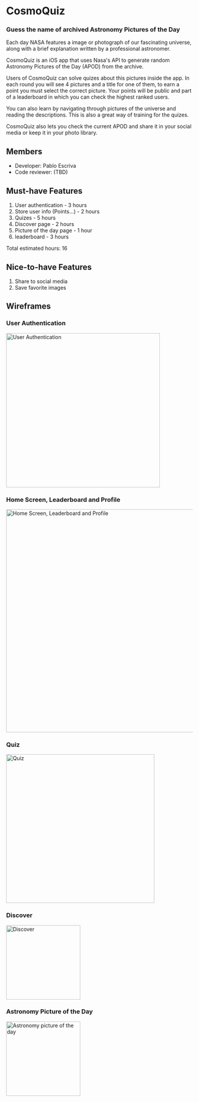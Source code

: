 # CosmoQuiz
### Guess the name of archived Astronomy Pictures of the Day
Each day NASA features a image or photograph of our fascinating universe, along with a brief explanation written by a professional astronomer.

CosmoQuiz is an iOS app that uses Nasa's API to generate random Astronomy Pictures of the Day (APOD) from the archive. 

Users of CosmoQuiz can solve quizes about this pictures inside the app. In each round you will see 4 pictures and a title for one of them, to earn a point you must select the correct picture. Your points will be public and part of a leaderboard in which you can check the highest ranked users.

You can also learn by navigating through pictures of the universe and reading the descriptions. This is also a great way of training for the quizes.

CosmoQuiz also lets you check the current APOD and share it in your social media or keep it in your photo library.

## Members
* Developer: Pablo Escriva
* Code reviewer: (TBD)

## Must-have Features
1. User authentication - 3 hours
2. Store user info (Points...) - 2 hours
3. Quizes - 5 hours
4. Discover page - 2 hours
5. Picture of the day page - 1 hour
6. leaderboard - 3 hours

Total estimated hours: 16
  
## Nice-to-have Features
1. Share to social media
2. Save favorite images

## Wireframes

### User Authentication
<p align="left">
<img src="https://imgur.com/iQZDsBw.png" alt="User Authentication" width="415">
<p>

### Home Screen, Leaderboard and Profile
<p align="left">
<img src="https://imgur.com/aOovJza.png" alt="Home Screen, Leaderboard and Profile" width="600">
<p>

### Quiz
<p align="left">
<img src="https://imgur.com/sUnsSwB.png" alt="Quiz" width="400">
<p>
   
### Discover 
<p align="left">
<img src="https://imgur.com/jJLyqDp.png" alt="Discover" width="200">
<p>

### Astronomy Picture of the Day
<p align="left">
<img src="https://imgur.com/5PKDtew.png" alt="Astronomy picture of the day" width="200">
<p>
